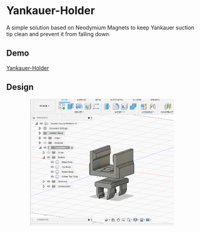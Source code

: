 # Yankauer-Holder
A simple solution based on Neodymium Magnets to keep Yankauer suction tip clean and prevent it from falling down.


## Demo

[Yankauer-Holder](https://www.youtube.com/shorts/TsDRbu0aiWg)


## Design

<p align="center">
<img align="center" src="https://github.com/milador/Yankauer-Holder/blob/main/Photos/design.PNG?raw=true" width="75%" height="75%" alt="Yankauer-Holder"/>
</p>

